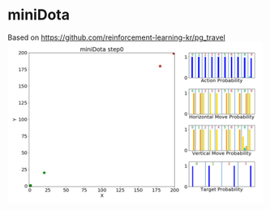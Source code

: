 # miniDota

Based on https://github.com/reinforcement-learning-kr/pg_travel
![Image of Yaktocat](https://github.com/sevenquarkoniums/miniDota/blob/master/iter10s.gif)
